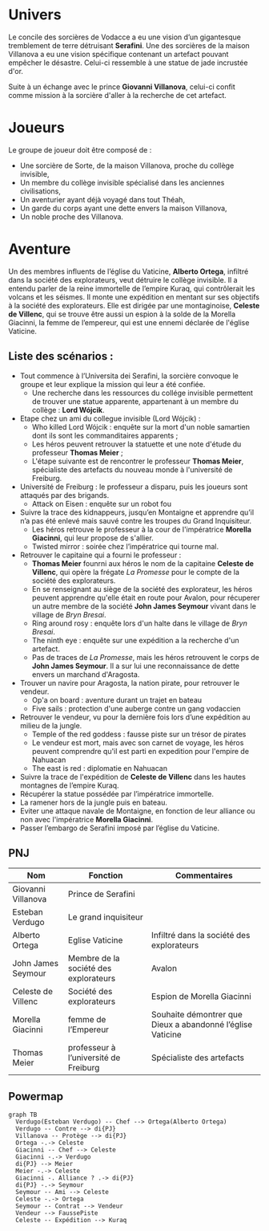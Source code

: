 # Univers
Le concile des sorcières de Vodacce a eu une vision d’un gigantesque tremblement de terre détruisant **Serafini**. Une des sorcières de la maison Villanova a eu une vision spécifique contenant un artefact pouvant empêcher le désastre. Celui-ci ressemble à une statue de jade incrustée d'or.

Suite à un échange avec le prince **Giovanni Villanova**, celui-ci confit comme mission à la sorcière d'aller à la recherche de cet artefact.

# Joueurs
Le groupe de joueur doit être composé de :
* Une sorcière de Sorte, de la maison Villanova, proche du collège invisible,
* Un membre du collège invisible spécialisé dans les anciennes civilisations,
* Un aventurier ayant déjà voyagé dans tout Théah,
* Un garde du corps ayant une dette envers la maison Villanova,
* Un noble proche des Villanova.

# Aventure
Un des membres influents de l’église du Vaticine, **Alberto Ortega**, infiltré dans la société des explorateurs, veut détruire le collège invisible. Il a entendu parler de la reine immortelle de l’empire Kuraq, qui contrôlerait les volcans et les séismes.
Il monte une expédition en mentant sur ses objectifs à la société des explorateurs. Elle est dirigée par une montaginoise, **Celeste de Villenc**, qui se trouve être aussi un espion à la solde de la Morella Giacinni, la femme de l’empereur, qui est une ennemi déclarée de l'église Vaticine.

## Liste des scénarios :
* Tout commence à l’Universita dei Serafini, la sorcière convoque le groupe et leur explique la mission qui leur a été confiée. 
    * Une recherche dans les ressources du collége invisible permettent de trouver une statue apparente, appartenant à un membre du collège : **Lord Wójcik**.
* Etape chez un ami du collegue invisible (Lord Wójcik) :
    * Who killed Lord Wójcik : enquête sur la mort d'un noble samartien dont ils sont les commanditaires apparents ;
    * Les héros peuvent retrouver la statuette et une note d'étude du professeur **Thomas Meier** ;
    * L'étape suivante est de rencontrer le professeur **Thomas Meier**, spécialiste des artefacts du nouveau monde à l'université de Freiburg.
* Université de Freiburg : le professeur a disparu, puis les joueurs sont attaqués par des brigands.
    * Attack on Eisen : enquête sur un robot fou
* Suivre la trace des kidnappeurs, jusqu’en Montaigne et apprendre qu’il n’a pas été enlevé mais sauvé contre les troupes du Grand Inquisiteur.
    * Les héros retrouve le professeur à la cour de l'impératrice **Morella Giacinni**, qui leur propose de s'allier.
    * Twisted mirror : soirée chez l’impératrice qui tourne mal.
* Retrouver le capitaine qui a fourni le professeur : 
    * **Thomas Meier** founrni aux héros le nom de la capitaine **Celeste de Villenc**, qui opère la frégate *La Promesse* pour le compte de la société des explorateurs.
    * En se renseignant au siège de la société des explorateur, les héros peuvent apprendre qu'elle était en route pour Avalon, pour récuperer un autre membre de la société **John James Seymour** vivant dans le village de *Bryn Bresai*.
    * Ring around rosy : enquête lors d'un halte dans le village de *Bryn Bresai*.
    * The ninth eye : enquête sur une expédition a la recherche d'un artefact.
    * Pas de traces de *La Promesse*, mais les héros retrouvent le corps de **John James Seymour**. Il a sur lui une reconnaissance de dette envers un marchand d'Aragosta.
* Trouver un navire pour Aragosta, la nation pirate, pour retrouver le vendeur.
    * Op'a on board : aventure durant un trajet en bateau
    * Five sails : protection d'une auberge contre un gang vodaccien
* Retrouver le vendeur, vu pour la dernière fois lors d’une expédition au milieu de la jungle.
    * Temple of the red goddess : fausse piste sur un trésor de pirates
    * Le vendeur est mort, mais avec son carnet de voyage, les héros peuvent comprendre qu'il est parti en expedition pour l'empire de Nahuacan
    * The east is red : diplomatie en Nahuacan
* Suivre la trace de l'expédition de **Celeste de Villenc** dans les hautes montagnes de l’empire Kuraq.
* Récupérer la statue possédée par l’impératrice immortelle.
* La ramener hors de la jungle puis en bateau.
* Eviter une attaque navale de Montaigne, en fonction de leur alliance ou non avec l'impératrice **Morella Giacinni**.
* Passer l’embargo de Serafini imposé par l’église du Vaticine.

## PNJ
Nom | Fonction | Commentaires
--- | -------- | ---------
Giovanni Villanova  | Prince de Serafini |
Esteban Verdugo | Le grand inquisiteur |
Alberto Ortega | Eglise Vaticine | Infiltré dans la société des explorateurs
John James Seymour | Membre de la société des explorateurs | Avalon
Celeste de Villenc | Société des explorateurs | Espion de Morella Giacinni
Morella Giacinni | femme de l’Empereur | Souhaite démontrer que Dieux a abandonné l’église Vaticine
Thomas Meier | professeur à l’université de Freiburg | Spécialiste des artefacts

## Powermap
```mermaid
graph TB
  Verdugo(Esteban Verdugo) -- Chef --> Ortega(Alberto Ortega)
  Verdugo -- Contre --> di{PJ}
  Villanova -- Protège --> di{PJ}
  Ortega -.-> Celeste
  Giacinni -- Chef --> Celeste
  Giacinni -.-> Verdugo
  di{PJ} --> Meier
  Meier -.-> Celeste
  Giacinni -. Alliance ? .-> di{PJ}
  di{PJ} -.-> Seymour
  Seymour -- Ami --> Celeste
  Celeste -.-> Ortega
  Seymour -- Contrat --> Vendeur
  Vendeur --> FaussePiste
  Celeste -- Expédition --> Kuraq
```
